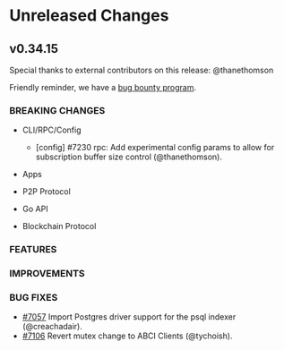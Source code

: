 # Unreleased Changes

## v0.34.15

Special thanks to external contributors on this release: @thanethomson

Friendly reminder, we have a [bug bounty program](https://hackerone.com/tendermint).

### BREAKING CHANGES

- CLI/RPC/Config

  - [config] \#7230 rpc: Add experimental config params to allow for subscription buffer size control (@thanethomson).

- Apps

- P2P Protocol

- Go API

- Blockchain Protocol

### FEATURES

### IMPROVEMENTS

### BUG FIXES

- [\#7057](https://github.com/tendermint/tendermint/pull/7057) Import Postgres driver support for the psql indexer (@creachadair).
- [\#7106](https://github.com/tendermint/tendermint/pull/7106) Revert mutex change to ABCI Clients (@tychoish).
